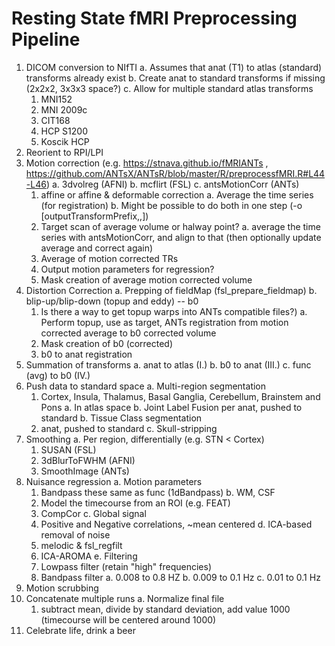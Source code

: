 # Resting State fMRI Preprocessing Pipeline

1. DICOM conversion to NIfTI
  a. Assumes that anat (T1) to atlas (standard) transforms already exist
  b. Create anat to standard transforms if missing (2x2x2, 3x3x3 space?)
  c. Allow for multiple standard atlas transforms
    1. MNI152
    2. MNI 2009c
    3. CIT168
    4. HCP S1200
    5. Koscik HCP
2. Reorient to RPI/LPI
3. Motion correction (e.g. https://stnava.github.io/fMRIANTs , https://github.com/ANTsX/ANTsR/blob/master/R/preprocessfMRI.R#L44-L46)
  a. 3dvolreg (AFNI)
  b. mcflirt (FSL)
  c. antsMotionCorr (ANTs)
    1. affine or affine & deformable correction
      a. Average the time series (for registration)
      b. Might be possible to do both in one step (-o [outputTransformPrefix,<outputWarpedImage>,<outputAverageImage>])
    2. Target scan of average volume or halway point?
      a. average the time series with antsMotionCorr, and align to that (then optionally update average and correct again)
    3. Average of motion corrected TRs
    4. Output motion parameters for regression?
    5. Mask creation of average motion corrected volume
4. Distortion Correction
  a. Prepping of fieldMap (fsl_prepare_fieldmap)
  b. blip-up/blip-down (topup and eddy) -- b0
    1. Is there a way to get topup warps into ANTs compatible files?)
      a. Perform topup, use as target, ANTs registration from motion corrected average to b0 corrected volume
    2. Mask creation of b0 (corrected)
    3. b0 to anat registration
5. Summation of transforms
  a. anat to atlas (I.)
  b. b0 to anat (III.)
  c. func (avg) to b0 (IV.)
6. Push data to standard space
  a. Multi-region segmentation
    1. Cortex, Insula, Thalamus, Basal Ganglia, Cerebellum, Brainstem and Pons
      a. In atlas space
      b. Joint Label Fusion per anat, pushed to standard
  b. Tissue Class segmentation
    1. anat, pushed to standard
  c. Skull-stripping
7. Smoothing
  a. Per region, differentially (e.g. STN < Cortex)
    1. SUSAN (FSL)
    2. 3dBlurToFWHM (AFNI)
    3. SmoothImage (ANTs)
8. Nuisance regression
  a. Motion parameters
    1. Bandpass these same as func (1dBandpass)
  b. WM, CSF
    1. Model the timecourse from an ROI (e.g. FEAT)
    2. CompCor
  c. Global signal
    1. Positive and Negative correlations, ~mean centered
  d. ICA-based removal of noise
    1. melodic & fsl_regfilt
    2. ICA-AROMA
  e. Filtering
    1. Lowpass filter (retain "high" frequencies)
    2. Bandpass filter
      a. 0.008 to 0.8 HZ
      b. 0.009 to 0.1 Hz
      c. 0.01 to 0.1 Hz
9.  Motion scrubbing
10. Concatenate multiple runs
  a. Normalize final file
    1. subtract mean, divide by standard deviation, add value 1000 (timecourse will be centered around 1000)
11.  Celebrate life, drink a beer



